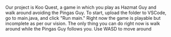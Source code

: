Our project is Koo Quest, a game in which you play as Hazmat Guy and walk around avoiding the Pingas Guy.
To start, upload the folder to VSCode, go to main.java, and click "Run main."
Right now the game is playable but incomplete as per our vision. The only thing you can do right now is walk around while the Pingas Guy follows you.
Use WASD to move around
